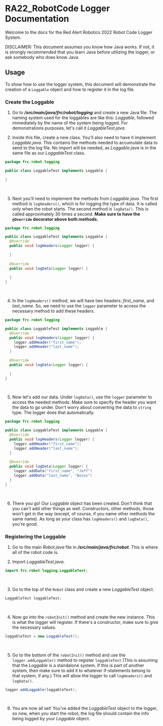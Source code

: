 # RA22_RobotCode Logger Documentation

Welcome to the docs for the Red Alert Robotics 2022 Robot Code Logger System.

DISCLAIMER: This document assumes you know how Java works. If not, it is strongly recommended that you learn Java before utilizing the logger, or ask somebody who does know Java.

## Usage
To show how to use the logger system, this document will demonstrate the creation of a `Loggable` object and how to register it in the log file.

### Create the Loggable
1. Go to ***/src/main/java/frc/robot/logging*** and create a new Java file. The naming system used for the loggables are like this: *Loggable*, followed immediately by the name of the system being logged. For demonstrations purposes, let's call it *LoggableTest.java*.

2. Inside this file, create a new class. You'll also need to have it implement *Loggable.java*. This contains the methods needed to accumulate data to send to the log file. No import will be needed, as *Loggable.java* is in the same file as our *LoggableTest* class.
```java
package frc.robot.logging

public class LoggableTest implements Loggable {
  
}
```
<br>

3. Next you'll need to implement the methods from *Loggable.java*. The first method is `logHeaders()`, which is for logging the type of data. It is called only when the robot starts. The second method is `logData()`. This is called approximately 30 times a second. **Make sure to have the `@Override` decorator above both methods.**
```java
package frc.robot.logging

public class LoggableTest implements Loggable {
  @Override
  public void logHeaders(Logger logger) {
    
  }
  
  @Override
  public void logData(Logger logger) {
    
  }
}
```
<br>

4. In the `logHeaders()` method, we will have two headers: *first_name*, and *last_name*. So, we need to use the `logger` parameter to access the necessary method to add these headers.
```java
package frc.robot.logging

public class LoggableTest implements Loggable {
  @Override
  public void logHeaders(Logger logger) {
    logger.addHeader("first_name");
    logger.addHeader("last_name");
  }
  
  @Override
  public void logData(Logger logger) {
    
  }
}
```
<br>

5. Now let's add our data. Under `logData()`, use the `logger` parameter to access the needed methods. Make sure to specify the header you want the data to go under. Don't worry about converting the data to `string` type. The logger does that automatically.
```java
package frc.robot.logging

public class LoggableTest implements Loggable {
  @Override
  public void logHeaders(Logger logger) {
    logger.addHeader("first_name");
    logger.addHeader("last_name");
  }
  
  @Override
  public void logData(Logger logger) {
    logger.addData("first_name", "Jeff")
    logger.addData("last_name", "Bezos")
  }
}
```
<br>

6. There you go! Our *Loggable* object has been created. Don't think that you can't add other things as well. Constructors, other methods, those won't get in the way (except, of course, if you name other methods the same name). As long as your class has `logHeaders()` and `logData()`, you're good.

### Registering the Loggable
1. Go to the main *Robot.java* file in ***/src/main/java/frc/robot***. This is where all of the robot code is.

2. Import *LoggableTest.java*.
```java
import frc.robot.logging.LoggableTest;
```
<br>

3. Go to the top of the `Robot` class and create a new *LoggableTest* object.
```java
LoggableTest loggableTest;
```
<br>

4. Now go into the `robotInit()` method and create the new instance. This is what the logger will register. If there's a constructor, make sure to give the necessary values.
```java
loggableTest = new LoggableTest();
```
<br>

5. Go to the bottom of the `robotInit()` method and use the `logger.addLoggable()` method to register `loggableTest` (This is assuming that the *Loggable* is a standalone system. If this is part of another system, then make sure to add it to whatever if-statements belong to that system, if any.) This will allow the logger to call `logHeaders()` and `logData()`.
```java
logger.addLoggable(loggableTest);
```
<br>

6. You are now all set! You've added the *LoggableTest* object to the logger, so now, when you start the robot, the log file should contain the info being logged by your *Loggable* object.
